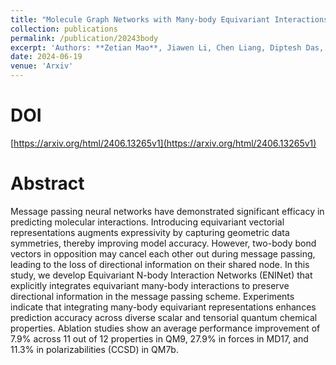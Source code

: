 ```yaml
---
title: "Molecule Graph Networks with Many-body Equivariant Interactions"
collection: publications
permalink: /publication/20243body
excerpt: 'Authors: **Zetian Mao**, Jiawen Li, Chen Liang, Diptesh Das, Masato Sumita, Koji Tsuda'
date: 2024-06-19
venue: 'Arxiv'
---
```


# DOI

[https://arxiv.org/html/2406.13265v1](https://arxiv.org/html/2406.13265v1)

# Abstract

Message passing neural networks have demonstrated significant efficacy in predicting molecular interactions. Introducing equivariant vectorial representations augments expressivity by capturing geometric data symmetries, thereby improving model accuracy. However, two-body bond vectors in opposition may cancel each other out during message passing, leading to the loss of directional information on their shared node. In this study, we develop Equivariant N-body Interaction Networks (ENINet) that explicitly integrates equivariant many-body interactions to preserve directional information in the message passing scheme. Experiments indicate that integrating many-body equivariant representations enhances prediction accuracy across diverse scalar and tensorial quantum chemical properties. Ablation studies show an average performance improvement of 7.9% across 11 out of 12 properties in QM9, 27.9% in forces in MD17, and 11.3% in polarizabilities (CCSD) in QM7b.